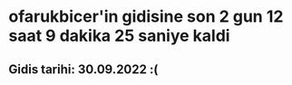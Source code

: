 # ofarukbicer'in gidisine son 2 gun 12 saat 9 dakika 25 saniye kaldi

## Gidis tarihi: 30.09.2022 :(